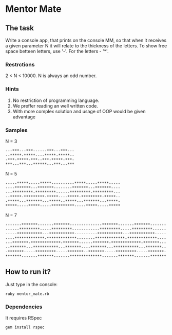 # Mentor Mate

## The task

Write a console app, that prints on the console MM, so that when it receives a given parameter N
it will relate to the thickness of the letters. To show free space betteen letters, use '-'.
For the letters - '*'.

### Restrctions

2 < N < 10000. N is always an odd number.

### Hints
1. No restriction of programming language.
2. We preffer reading an well written code.
3. With more complex solution and usage of OOP would be given advantage

### Samples
N = 3
```
---***---***------***---***---
--*****-*****----*****-*****--
-***-*****-***--***-*****-***-
***---***---******---***---***
```

N = 5
```
-----*****-----*****----------*****-----*****-----
----*******---*******--------*******---*******----
---*********-*********------*********-*********---
--*****-*********-*****----*****-*********-*****--
-*****---*******---*****--*****---*******---*****-
*****-----*****-----**********-----*****-----*****
```

N = 7
```
-------*******-------*******--------------*******-------*******-------
------*********-----*********------------*********-----*********------
-----***********---***********----------***********---***********-----
----*************-*************--------*************-*************----
---*******-*************-*******------*******-*************-*******---
--*******---***********---*******----*******---***********---*******--
-*******-----*********-----*******--*******-----*********-----*******-
*******-------*******-------**************-------*******-------*******
```
## How to run it?

Just type in the console:
```
ruby mentor_mate.rb
```

### Dependencies

It requires RSpec
```
gem install rspec
```